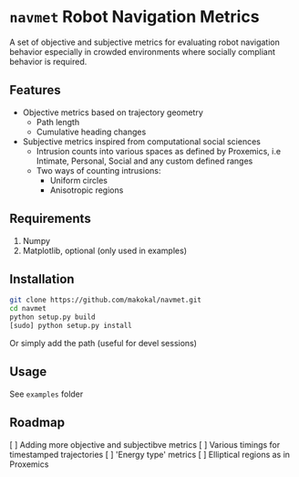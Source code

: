 `navmet` Robot Navigation Metrics
======================================

A set of objective and subjective metrics for evaluating robot navigation behavior especially in crowded environments where socially compliant behavior is required.

Features
-----------
- Objective metrics based on trajectory geometry
  - Path length
  - Cumulative heading changes
- Subjective metrics inspired from computational social sciences
  - Intrusion counts into various spaces as defined by Proxemics, i.e Intimate, Personal, Social and any custom defined ranges
  - Two ways of counting intrusions:
      - Uniform circles
      - Anisotropic regions

Requirements
---------------
1. Numpy
2. Matplotlib, optional (only used in examples)

Installation
--------------
```sh
git clone https://github.com/makokal/navmet.git
cd navmet
python setup.py build
[sudo] python setup.py install
```

Or simply add the path (useful for devel sessions)


Usage
--------
See `examples` folder



Roadmap
---------
[ ] Adding more objective and subjectibve metrics
[ ] Various timings for timestamped trajectories
[ ] 'Energy type' metrics
[ ] Elliptical regions as in Proxemics


